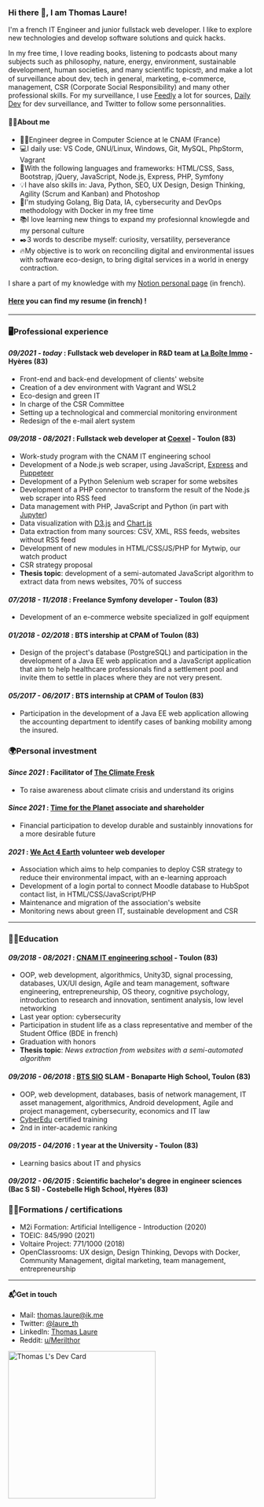 ### Hi there 👋, I am Thomas Laure!

I'm a french IT Engineer and junior fullstack web developer. I like to explore new technologies and develop software solutions and quick hacks.

In my free time, I love reading books, listening to podcasts about many subjects such as philosophy, nature, energy, environment, sustainable development, human societies, and many scientific topics🤓, and make a lot of surveillance about dev, tech in general, marketing, e-commerce, management, CSR (Corporate Social Responsibility) and many other professional skills.
For my surveillance, I use [Feedly](https://feedly.com) a lot for sources, [Daily Dev](https://daily.dev/) for dev surveillance, and Twitter to follow some personnalities.

#### 🐱‍💻About me
- 👨‍🎓Engineer degree in Computer Science at le CNAM (France)
- 💻I daily use: VS Code, GNU/Linux, Windows, Git, MySQL, PhpStorm, Vagrant
- 🧰With the following languages and frameworks: HTML/CSS, Sass, Bootstrap, jQuery, JavaScript, Node.js, Express, PHP, Symfony
- 💡I have also skills in: Java, Python, SEO, UX Design, Design Thinking, Agility (Scrum and Kanban) and Photoshop
- 🌱I'm studying Golang, Big Data, IA, cybersecurity and DevOps methodology with Docker in my free time
- 📚I love learning new things to expand my profesionnal knowlegde and my personal culture
- ✒️3 words to describe myself: curiosity, versatility, perseverance
- 🔥My objective is to work on reconciling digital and environmental issues with software eco-design, to bring digital services in a world in energy contraction.

I share a part of my knowledge with my [Notion personal page](https://www.notion.so/thomaslaure/Cours-90dd3c4539aa454db265b246eafc46d2) (in french).

#### [Here](https://www.linkedin.com/in/thomas-laure-ingenieur-developpeur-web/overlay/1635484994374/single-media-viewer/) you can find my resume (in french) !

---

### 🖥️Professional experience
#### *09/2021 - today* : **Fullstack web developer** in R&D team at [La Boîte Immo](https://www.la-boite-immo.com/) - Hyères (83)
- Front-end and back-end development of clients' website
- Creation of a dev environment with Vagrant and WSL2
- Eco-design and green IT
- In charge of the CSR Committee
- Setting up a technological and commercial monitoring environment
- Redesign of the e-mail alert system

#### *09/2018 - 08/2021* : **Fullstack web developer** at [Coexel](https://www.coexel.com/) - Toulon (83)
- Work-study program with the CNAM IT engineering school
- Development of a Node.js web scraper, using JavaScript, [Express](https://expressjs.com/) and [Puppeteer](https://developers.google.com/web/tools/puppeteer/)
- Development of a Python Selenium web scraper for some websites
- Development of a PHP connector to transform the result of the Node.js web scraper into RSS feed
- Data management with PHP, JavaScript and Python (in part with [Jupyter](https://jupyter.org/))
- Data visualization with [D3.js](https://d3js.org/) and [Chart.js](https://www.chartjs.org/)
- Data extraction from many sources: CSV, XML, RSS feeds, websites without RSS feed
- Development of new modules in HTML/CSS/JS/PHP for Mytwip, our watch product
- CSR strategy proposal
- **Thesis topic**: development of a semi-automated JavaScript algorithm to extract data from news websites, 70% of success

#### *07/2018 - 11/2018* : **Freelance Symfony developer** - Toulon (83)
- Development of an e-commerce website specialized in golf equipment

#### *01/2018 - 02/2018* : BTS intership at CPAM of Toulon (83)
- Design of the project's database (PostgreSQL) and participation in the development of a Java EE web application and a JavaScript application that aim to help healthcare professionals find a settlement pool and invite them to settle in places where they are not very present.

#### *05/2017 - 06/2017* : BTS internship at CPAM of Toulon (83)
- Participation in the development of a Java EE web application allowing the accounting department to identify cases of banking mobility among the insured.

### 🌍Personal investment

#### *Since 2021* : Facilitator of [The Climate Fresk](https://fresqueduclimat.org/)
- To raise awareness about climate crisis and understand its origins

#### *Since 2021* : [Time for the Planet](https://www.time-planet.com/en) **associate and shareholder**
- Financial participation to develop durable and sustainbly innovations for a more desirable future

#### *2021* : [We Act 4 Earth](https://weact4earth.fr/) **volunteer web developer**
- Association which aims to help companies to deploy CSR strategy to reduce their environmental impact, with an e-learning approach
- Development of a login portal to connect Moodle database to HubSpot contact list, in HTML/CSS/JavaScript/PHP
- Maintenance and migration of the association's website
- Monitoring news about green IT, sustainable development and CSR

---

### 👨‍🎓Education
#### *09/2018 - 08/2021* : [CNAM IT engineering school](https://formation.cnam.fr/rechercher-par-discipline/ingenieur-e-informatique-et-multimedia-technologies-du-jeu-video-et-systemes-interactifs-1275873.kjsp) - Toulon (83)
- OOP, web development, algorithmics, Unity3D, signal processing, databases, UX/UI design, Agile and team management, software engineering, entrepreneurship, OS theory, cognitive psychology, introduction to research and innovation, sentiment analysis, low level networking
- Last year option: cybersecurity
- Participation in student life as a class representative and member of the Student Office (BDE in french)
- Graduation with honors
- **Thesis topic**: *News extraction from websites with a semi-automated algorithm*

#### *09/2016 - 06/2018* : [BTS SIO](https://bts-sio.lyc-bonaparte.fr/) SLAM - Bonaparte High School, Toulon (83)
- OOP, web development, databases, basis of network management, IT asset management, algorithmics, Android development, Agile and project management, cybersecurity, economics and IT law
- [CyberEdu](https://www.cyberedu.fr/pages/label-2019-001/) certified training
- 2nd in inter-academic ranking

#### *09/2015 - 04/2016* : 1 year at the University - Toulon (83)
- Learning basics about IT and physics

#### *09/2012 - 06/2015* : Scientific bachelor's degree in engineer sciences (Bac S SI) - Costebelle High School, Hyères (83)

### 👨‍💻Formations / certifications
- M2i Formation: Artificial Intelligence - Introduction (2020)
- TOEIC: 845/990 (2021)
- Voltaire Project: 771/1000 (2018)
- OpenClassrooms: UX design, Design Thinking, Devops with Docker, Community Management, digital marketing, team management, entrepreneurship

---

#### 📬Get in touch
- Mail: thomas.laure@ik.me
- Twitter: [@laure_th](https://twitter.com/laure_th)
- LinkedIn: [Thomas Laure](https://www.linkedin.com/in/thomas-laure-ingenieur-developpeur-web/)
- Reddit: [u/Merilthor](https://www.reddit.com/user/Merilthor)

<a href="https://app.daily.dev/Thomas_L"><img src="https://api.daily.dev/devcards/9cef2e19aa964ce4af7703c1f3c5c3ab.png?r=niu" width="300" alt="Thomas L's Dev Card"/></a>
